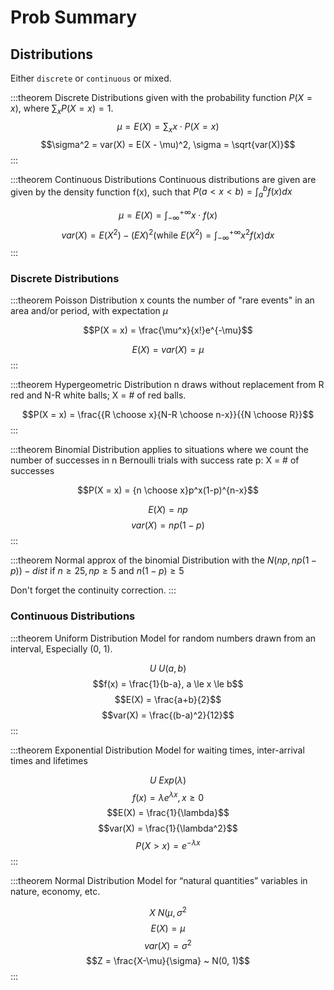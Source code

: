 # Prob Summary

## Distributions

Either `discrete` or `continuous` or mixed.

:::theorem Discrete Distributions
given with the probability function $P(X = x)$, where $\sum_xP(X = x) = 1$.
$$\mu = E(X) = \sum_xx \cdot P(X=x)$$
$$\sigma^2 = var(X) = E(X - \mu)^2, \sigma = \sqrt{var(X)}$$
:::

:::theorem Continuous Distributions
Continuous distributions are given are given by the density function f(x),
such that $P(a \lt x \lt b) = \int_{a}^{b}f(x)dx$

$$\mu = E(X) = \int_{-\infty}^{+\infty} x \cdot f(x)$$
$$var(X) = E(X^2) - (EX)^2 \text{(while } E(X^2) = \int_{-\infty}^{+\infty}x^2 f(x)dx$$
:::


### Discrete Distributions
:::theorem Poisson Distribution
x counts the number of "rare events"
in an area and/or period, with expectation $\mu$

$$P(X = x) = \frac{\mu^x}{x!}e^{-\mu}$$

$$E(X) = var(X) = \mu$$
:::

:::theorem Hypergeometric Distribution
n draws without replacement from R red and N-R white balls;
X = # of red balls.

$$P(X = x) = \frac{{R \choose x}{N-R \choose n-x}}{{N \choose R}}$$
:::

:::theorem Binomial Distribution
applies to situations where we count the number of successes in n Bernoulli trials
with success rate p:
X = # of successes

$$P(X = x) = {n \choose x}p^x(1-p)^{n-x}$$

$$E(X) = np$$
$$var(X) = np(1-p)$$
:::

:::theorem Normal approx of the binomial Distribution
with the $N(np, np(1-p))-dist$
if $n \ge 25,\, np \ge 5 \text{ and } n(1-p) \ge 5$

Don't forget the continuity correction.
:::

### Continuous Distributions

:::theorem Uniform Distribution
Model for random numbers drawn from an interval,
Especially (0, 1).

$$U ~ U(a, b)$$
$$f(x) = \frac{1}{b-a}, a \le x \le b$$
$$E(X) = \frac{a+b}{2}$$
$$var(X) = \frac{(b-a)^2}{12}$$
:::

:::theorem Exponential Distribution
Model for waiting times, inter-arrival times and lifetimes

$$U ~ Exp(\lambda)$$
$$f(x) = \lambda e^{\lambda x}, x \ge 0$$
$$E(X) = \frac{1}{\lambda}$$
$$var(X) = \frac{1}{\lambda^2}$$
$$P(X \gt x) = e^{-\lambda x}$$
:::

:::theorem Normal Distribution
Model for “natural quantities” variables in nature, economy, etc.

$$X ~ N(\mu, \sigma^2$$
$$E(X) = \mu$$
$$var(X) = \sigma^2$$
$$Z = \frac{X-\mu}{\sigma} ~ N(0, 1)$$
:::
